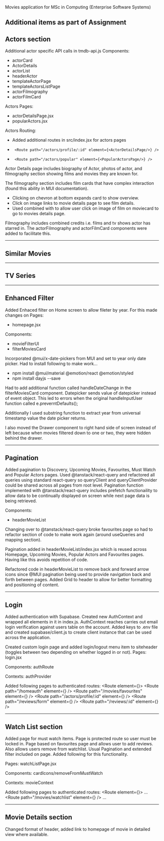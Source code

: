 Movies application for MSc in Computing (Enterprise Software Systems)

Additional items as part of Assignment
---------------------------------------------------------------------
Actors section
---------------------------------------------------------------------
Additional actor specific API calls in tmdb-api.js
Components:
+   actorCard
+   ActorDetails
+   actorList
+   headerActor
+   templateActorPage
+   templateActorsListPage
+   actorFilmography
+   actorFilmCard

Actors Pages:
+   actorDetailsPage.jsx
+   popularActors.jsx

Actors Routing:
+   Added additional routes in src/index.jsx for actors pages
+      <Route path="/actors/profile/:id" element={<ActorDetailsPage/>} />          
+      <Route path="/actors/popular" element={<PopularActorsPage/>} />  

Actor Details page includes biography of Actor, photos of actor, and filmography section showing films and movies they are known for.

The filmography section includes film cards that have complex interaction (found this ability in MUI documentation). 
+   Clicking on chevron at bottom expands card to show overview. 
+   Click on image links to movie details page to see film details. 
+   Used <CardActionArea> combined with <Link> to allow user click on image of film on moviecard to go to movies details page.

Filmography includes combined credits i.e. films and tv shows actor has starred in. The actorFilmography and actorFilmCard components were added to facilitate this.

---------------------------------------------------------------------
Similar Movies
---------------------------------------------------------------------

---------------------------------------------------------------------
TV Series
---------------------------------------------------------------------

---------------------------------------------------------------------
Enhanced Filter
---------------------------------------------------------------------
Added Enhaced filter on Home screen to allow fileter by year. For this made changes on 
Pages:
+   homepage.jsx

Components:
+   movieFilterUI
+   filterMoviesCard

Incorporated @mui/x-date-pickers from MUI and set to year only date picker.
Had to install following to make work...

+ npm install @mui/material @emotion/react @emotion/styled
+ npm install dayjs --save

Had to add additional function called handleDateChange in the filterMoviesCard component. Datepicker sends value of datepicker instead of event object. This led to errors when the original handleInputUser function called e.preverntDefaults(); 

Additionally I used substring function to extract year from universal timestamp value the date picker returns.

I also moved the Drawer component to right hand side of screen instead of left because when movies filtered down to one  or two, they were hidden behind the drawer.

---------------------------------------------------------------------
Pagination
---------------------------------------------------------------------

Added pagination to Discovery, Upcoming Movies, Favourites, Must Watch and Popular Actors pages. Used @tanstack/react-query and refactored all queries using standard react-query so queryClient and queryClientProvider could be shared across all pages from root level. Pagination function implemented with @tanstack/react-query includes prefetch functionaility to allow data to be continually displayed on screen while next page data is being retrieved.

Components:
+   headerMovieList

Changing over to @tanstack/react-query broke favourites page so had to refactor section of code to make work again (around useQueries and mapping section). 

Pagination added in headerMovieList/index.jsx which is reused across Homepage, Upcoming Movies, Popular Actors and Favourites pages. Having like this avoids repetition of code. 

Refactored code in headerMovieList to remove back and forward arrow icons since @MUI pagination being used to provide navigation back and forth between pages. Added Grid to header to allow for better formatting and positioning of content. 

---------------------------------------------------------------------
Login
---------------------------------------------------------------------

Added authentication with Supabase. Created new AuthContext and wrapped all elements in it in index.js. AuthContext reaches carries out email login verification against users table on the account. Added keys to .env file and created supabase/client.js to create client instance that can be used across the application.

Created custom login page and added login/logout menu item to siteheader (toggles between two depending on whether logged in or not). 
Pages:
    login.jsx

Components:
    authRoute

Contexts:
    authProvider

Added following pages to authenticated routes:
    <Route element={<AuthRoute />}>
        <Route path="/homeauth" element={<Home />} />
        <Route path="/movies/favourites" element={<FavouriteMoviesPage />} />
        <Route path="/actors/profile/:id" element={<ActorDetailsPage />} />
        <Route path="/reviews/form" element={<AddMovieReviewPage />} />
        <Route path="/reviews/:id" element={<MovieReviewPage />} />
    </Route>

---------------------------------------------------------------------
Watch List section
---------------------------------------------------------------------
Added page for must watch items. Page is protected route so user must be locked in. Page based on favourites page and allows user to add reviews. Also allows users remove from watchlist. Usual Pagination and extended filter included on page. Added following for this functionality.

Pages:
    watchListPage.jsx

Components:
    cardIcons/removeFromMustWatch

Contexts:
    movieContext

Added following pages to authenticated routes:
    <Route element={<AuthRoute />}>
        ...
        <Route path="/movies/watchlist" element={<WatchlistMoviesPage />} />
        ...
    </Route>

---------------------------------------------------------------------
Movie Details section
---------------------------------------------------------------------
Changed format of header, added link to homepage of movie in detailed view where available.